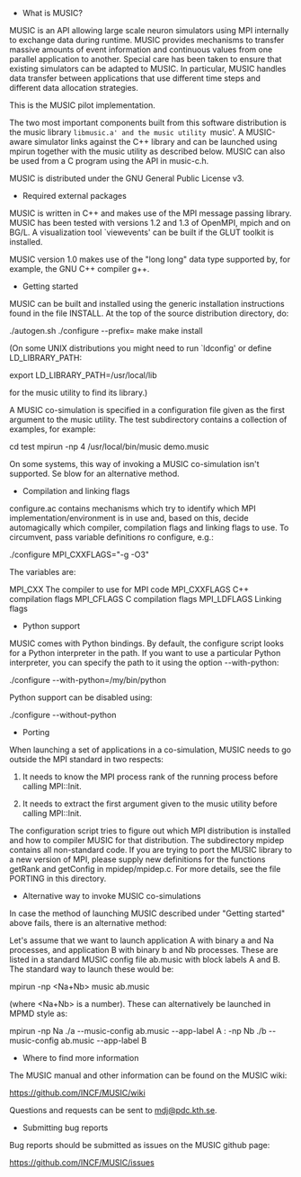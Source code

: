 * What is MUSIC?

MUSIC is an API allowing large scale neuron simulators using MPI
internally to exchange data during runtime.  MUSIC provides mechanisms
to transfer massive amounts of event information and continuous values
from one parallel application to another.  Special care has been taken
to ensure that existing simulators can be adapted to MUSIC.  In
particular, MUSIC handles data transfer between applications that use
different time steps and different data allocation strategies.

This is the MUSIC pilot implementation.

The two most important components built from this software
distribution is the music library `libmusic.a' and the music utility
`music'.  A MUSIC-aware simulator links against the C++ library and
can be launched using mpirun together with the music utility as
described below.  MUSIC can also be used from a C program using the
API in music-c.h.

MUSIC is distributed under the GNU General Public License v3.


* Required external packages

MUSIC is written in C++ and makes use of the MPI message passing
library.  MUSIC has been tested with versions 1.2 and 1.3 of OpenMPI,
mpich and on BG/L.  A visualization tool `viewevents' can be built if
the GLUT toolkit is installed.

MUSIC version 1.0 makes use of the "long long" data type supported by,
for example, the GNU C++ compiler g++.


* Getting started

MUSIC can be built and installed using the generic installation
instructions found in the file INSTALL.  At the top of the source
distribution directory, do:

./autogen.sh
./configure --prefix=<PREFIX>
make
make install

(On some UNIX distributions you might need to run `ldconfig' or define
LD_LIBRARY_PATH:

  export LD_LIBRARY_PATH=/usr/local/lib

for the music utility to find its library.)

A MUSIC co-simulation is specified in a configuration file given as
the first argument to the music utility.  The test subdirectory
contains a collection of examples, for example:

cd test
mpirun -np 4 /usr/local/bin/music demo.music

On some systems, this way of invoking a MUSIC co-simulation isn't
supported. Se blow for an alternative method.


* Compilation and linking flags

configure.ac contains mechanisms which try to identify which MPI
implementation/environment is in use and, based on this, decide
automagically which compiler, compilation flags and linking flags to
use. To circumvent, pass variable definitions ro configure, e.g.:

  ./configure MPI_CXXFLAGS="-g -O3"

The variables are:

MPI_CXX       The compiler to use for MPI code
MPI_CXXFLAGS  C++ compilation flags
MPI_CFLAGS    C compilation flags
MPI_LDFLAGS   Linking flags


* Python support

MUSIC comes with Python bindings. By default, the configure script
looks for a Python interpreter in the path. If you want to use a
particular Python interpreter, you can specify the path to it using
the option --with-python:

./configure --with-python=/my/bin/python

Python support can be disabled using:

./configure --without-python


* Porting

When launching a set of applications in a co-simulation, MUSIC needs
to go outside the MPI standard in two respects:

1. It needs to know the MPI process rank of the running process before
calling MPI::Init.

2. It needs to extract the first argument given to the music utility
before calling MPI::Init.

The configuration script tries to figure out which MPI distribution is
installed and how to compiler MUSIC for that distribution.  The
subdirectory mpidep contains all non-standard code.  If you are trying
to port the MUSIC library to a new version of MPI, please supply new
definitions for the functions getRank and getConfig in
mpidep/mpidep.c.  For more details, see the file PORTING in this
directory.


* Alternative way to invoke MUSIC co-simulations

In case the method of launching MUSIC described under "Getting
started" above fails, there is an alternative method:

Let's assume that we want to launch application A with binary a and Na
processes, and application B with binary b and Nb processes. These are
listed in a standard MUSIC config file ab.music with block labels A
and B. The standard way to launch these would be:

  mpirun -np <Na+Nb> music ab.music

(where <Na+Nb> is a number). These can alternatively be launched in
MPMD style as:

  mpirun -np Na ./a --music-config ab.music --app-label A : -np Nb ./b --music-config ab.music --app-label B


* Where to find more information

The MUSIC manual and other information can be found on the MUSIC wiki:

  https://github.com/INCF/MUSIC/wiki

Questions and requests can be sent to mdj@pdc.kth.se.


* Submitting bug reports

Bug reports should be submitted as issues on the MUSIC github page:

  https://github.com/INCF/MUSIC/issues

